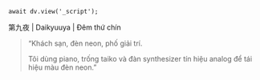 ```dataviewjs
await dv.view('_script');
```
第九夜 | Daikyuuya | Đêm thứ chín

> “Khách sạn, đèn neon, phố giải trí.
> 
> Tôi dùng piano, trống taiko và đàn synthesizer tín hiệu analog để tái hiệu màu đèn neon.”